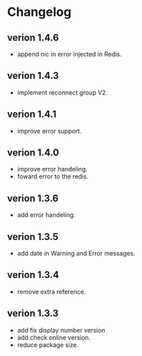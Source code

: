 # Changelog

## verion 1.4.6

- append nic in error injected in Redis.

## verion 1.4.3

- implement reconnect group V2.

## verion 1.4.1

- improve error support.

## verion 1.4.0

- improve error handeling.
- foward error to the redis.

## verion 1.3.6

- add error handeling.

## verion 1.3.5

- add date in Warning and Error messages.

## verion 1.3.4

- remove extra reference.

## verion 1.3.3

- add fix display number version
- add check online version.
- reduce package size.